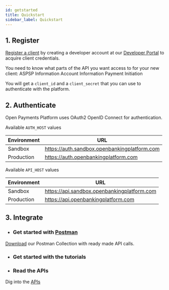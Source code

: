 ```yaml
---
id: getstarted
title: Quickstart
sidebar_label: Quickstart
---
```

## 1. Register

[Register a client](https://developer.openpayments.io) by creating a developer account at our [Developer Portal](https://developer.openpayments.io) to acquire client credentials.

You need to know what parts of the API you want access to for your new client:
ASPSP Information
Account Information
Payment Initiation

You will get a `client_id` and a `client_secret` that you can use to authenticate with the platform.

## 2. Authenticate
Open Payments Platform uses OAuth2 OpenID Connect for authentication.

Available `AUTH_HOST` values

| Environment | URL |
| --- | --- |
| Sandbox | https://auth.sandbox.openbankingplatform.com |
| Production | https://auth.openbankingplatform.com |

Available `API_HOST` values

| Environment | URL |
| --- | --- |
| Sandbox | https://api.sandbox.openbankingplatform.com |
| Production | https://api.openbankingplatform.com |


## 3. Integrate 

* ### Get started with [Postman](https://www.getpostman.com)

[Download](https://docs.openpayments.io/obp.postman_collection.json) our Postman Collection with ready made API calls. 

* ### Get started with the tutorials

* ### Read the APIs
Dig into the [APIs](http://localhost:3000/en/openpayments-NextGenPSD2-1.3.3.html)